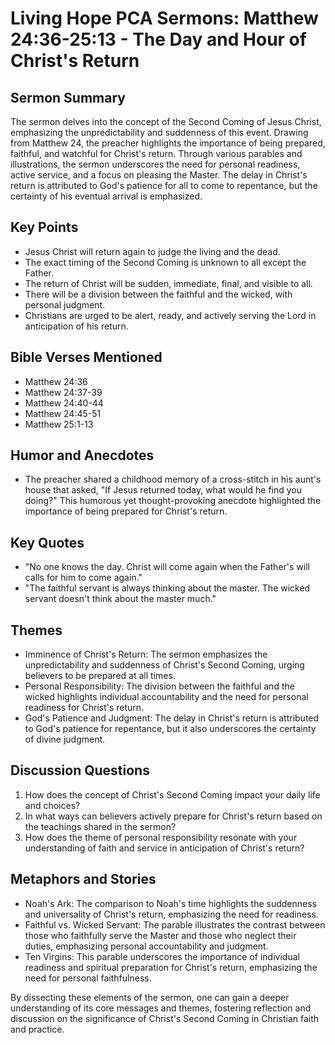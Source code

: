 # Living Hope PCA Sermons: Matthew 24:36-25:13 - The Day and Hour of Christ's Return

## Sermon Summary

The sermon delves into the concept of the Second Coming of Jesus Christ, emphasizing the unpredictability and suddenness of this event. Drawing from Matthew 24, the preacher highlights the importance of being prepared, faithful, and watchful for Christ's return. Through various parables and illustrations, the sermon underscores the need for personal readiness, active service, and a focus on pleasing the Master. The delay in Christ's return is attributed to God's patience for all to come to repentance, but the certainty of his eventual arrival is emphasized.

## Key Points

- Jesus Christ will return again to judge the living and the dead.
- The exact timing of the Second Coming is unknown to all except the Father.
- The return of Christ will be sudden, immediate, final, and visible to all.
- There will be a division between the faithful and the wicked, with personal judgment.
- Christians are urged to be alert, ready, and actively serving the Lord in anticipation of his return.

## Bible Verses Mentioned

- Matthew 24:36
- Matthew 24:37-39
- Matthew 24:40-44
- Matthew 24:45-51
- Matthew 25:1-13

## Humor and Anecdotes

- The preacher shared a childhood memory of a cross-stitch in his aunt's house that asked, "If Jesus returned today, what would he find you doing?" This humorous yet thought-provoking anecdote highlighted the importance of being prepared for Christ's return.

## Key Quotes

- "No one knows the day. Christ will come again when the Father's will calls for him to come again."
- "The faithful servant is always thinking about the master. The wicked servant doesn't think about the master much."

## Themes

- Imminence of Christ's Return: The sermon emphasizes the unpredictability and suddenness of Christ's Second Coming, urging believers to be prepared at all times.
- Personal Responsibility: The division between the faithful and the wicked highlights individual accountability and the need for personal readiness for Christ's return.
- God's Patience and Judgment: The delay in Christ's return is attributed to God's patience for repentance, but it also underscores the certainty of divine judgment.

## Discussion Questions

1. How does the concept of Christ's Second Coming impact your daily life and choices?
2. In what ways can believers actively prepare for Christ's return based on the teachings shared in the sermon?
3. How does the theme of personal responsibility resonate with your understanding of faith and service in anticipation of Christ's return?

## Metaphors and Stories

- Noah's Ark: The comparison to Noah's time highlights the suddenness and universality of Christ's return, emphasizing the need for readiness.
- Faithful vs. Wicked Servant: The parable illustrates the contrast between those who faithfully serve the Master and those who neglect their duties, emphasizing personal accountability and judgment.
- Ten Virgins: This parable underscores the importance of individual readiness and spiritual preparation for Christ's return, emphasizing the need for personal faithfulness.

By dissecting these elements of the sermon, one can gain a deeper understanding of its core messages and themes, fostering reflection and discussion on the significance of Christ's Second Coming in Christian faith and practice.
